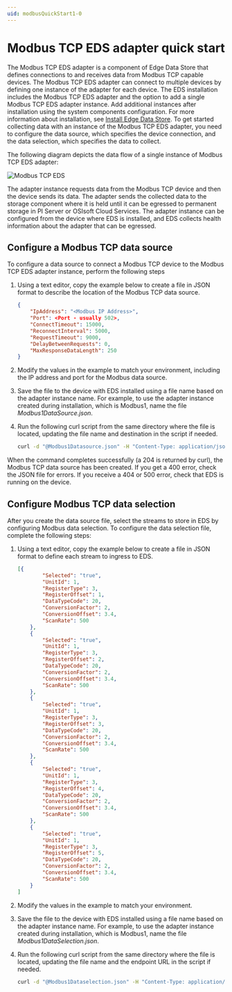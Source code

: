 ```yaml
---
uid: modbusQuickStart1-0
---
```


# Modbus TCP EDS adapter quick start

The Modbus TCP EDS adapter is a component of Edge Data Store that defines connections to and receives data from Modbus TCP capable devices. The Modbus TCP EDS adapter can connect to multiple devices by defining one instance of the adapter for each device. The EDS installation includes the Modbus TCP EDS adapter and the option to add a single Modbus TCP EDS adapter instance. Add additional instances after installation using the system components configuration. For more information about installation, see [Install Edge Data Store](xref:InstallEdgeDataStore1-0). To get started collecting data with an instance of the Modbus TCP EDS adapter, you need to configure the data source, which specifies the device connection, and the data selection, which specifies the data to collect.

The following diagram depicts the data flow of a single instance of Modbus TCP EDS adapter:

![Modbus TCP EDS](https://osisoft.github.io/Edge-Data-Store-Docs/V1/images/ModbusTCP.jpg "Modbus TCP EDS")

The adapter instance requests data from the Modbus TCP device and then the device sends its data. The adapter sends the collected data to the storage component where it is held until it can be egressed to permanent storage in PI Server or OSIsoft Cloud Services. The adapter instance can be configured from the device where EDS is installed, and EDS collects health information about the adapter that can be egressed.

## Configure a Modbus TCP data source

To configure a data source to connect a Modbus TCP device to the Modbus TCP EDS adapter instance, perform the following steps

1. Using a text editor, copy the example below to create a file in JSON format to describe the location of the Modbus TCP data source. 

   ```json
   {
       "IpAddress": "<Modbus IP Address>",
       "Port": <Port - usually 502>,
       "ConnectTimeout": 15000,
       "ReconnectInterval": 5000,
       "RequestTimeout": 9000,
       "DelayBetweenRequests": 0,
       "MaxResponseDataLength": 250
   }
   ```

2. Modify the values in the example to match your environment, including the IP address and port for the Modbus data source.
3. Save the file to the device with EDS installed using a file name based on the adapter instance name. For example, to use the adapter instance created during installation, which is Modbus1, name the file _Modbus1DataSource.json_. 
4. Run the following curl script from the same directory where the file is located, updating the file name and destination in the script if needed. 


   ```bash
   curl -d "@Modbus1Datasource.json" -H "Content-Type: application/json" -X PUT http://localhost:5590/api/v1/configuration/Modbus1/Datasource
   ```

When the command completes successfully (a 204 is returned by curl), the Modbus TCP data source has been created. If you get a 400 error, check the JSON file for errors. If you receive a 404 or 500 error, check that EDS is running on the device.

## Configure Modbus TCP data selection

After you create the data source file, select the streams to store in EDS by configuring Modbus data selection. To configure the data selection file, complete the following steps:

1. Using a text editor, copy the example below to create a file in JSON format to define each stream to ingress to EDS. 

   ```json
   [{
           "Selected": "true",
           "UnitId": 1,
           "RegisterType": 3,
           "RegisterOffset": 1,
           "DataTypeCode": 20,
           "ConversionFactor": 2,
           "ConversionOffset": 3.4,
           "ScanRate": 500
       },
       {
           "Selected": "true",
           "UnitId": 1,
           "RegisterType": 3,
           "RegisterOffset": 2,
           "DataTypeCode": 20,
           "ConversionFactor": 2,
           "ConversionOffset": 3.4,
           "ScanRate": 500
       },
       {
           "Selected": "true",
           "UnitId": 1,
           "RegisterType": 3,
           "RegisterOffset": 3,
           "DataTypeCode": 20,
           "ConversionFactor": 2,
           "ConversionOffset": 3.4,
           "ScanRate": 500
       },
       {
           "Selected": "true",
           "UnitId": 1,
           "RegisterType": 3,
           "RegisterOffset": 4,
           "DataTypeCode": 20,
           "ConversionFactor": 2,
           "ConversionOffset": 3.4,
           "ScanRate": 500
       },
       {
           "Selected": "true",
           "UnitId": 1,
           "RegisterType": 3,
           "RegisterOffset": 5,
           "DataTypeCode": 20,
           "ConversionFactor": 2,
           "ConversionOffset": 3.4,
           "ScanRate": 500
       }
   ]
   ```

2. Modify the values in the example to match your environment.
3. Save the file to the device with EDS installed using a file name based on the adapter instance name. For example, to use the adapter instance created during installation, which is Modbus1, name the file _Modbus1DataSelection.json_. 
4. Run the following curl script from the same directory where the file is located, updating the file name and the endpoint URL in the script if needed.

   ```bash
   curl -d "@Modbus1Dataselection.json" -H "Content-Type: application/json" -X PUT http://localhost:5590/api/v1/configuration/Modbus1/Dataselection
   ```


